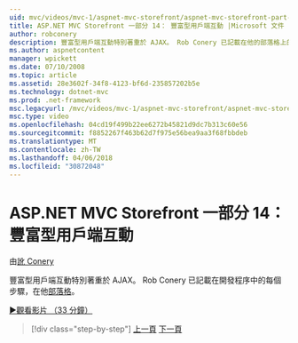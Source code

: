 ```yaml
---
uid: mvc/videos/mvc-1/aspnet-mvc-storefront/aspnet-mvc-storefront-part-14-rich-client-interaction
title: ASP.NET MVC Storefront 一部分 14： 豐富型用戶端互動 |Microsoft 文件
author: robconery
description: 豐富型用戶端互動特別著重於 AJAX。 Rob Conery 已記載在他的部落格上的每個步驟在開發程序。
ms.author: aspnetcontent
manager: wpickett
ms.date: 07/10/2008
ms.topic: article
ms.assetid: 28e3602f-34f8-4123-bf6d-235857202b5e
ms.technology: dotnet-mvc
ms.prod: .net-framework
msc.legacyurl: /mvc/videos/mvc-1/aspnet-mvc-storefront/aspnet-mvc-storefront-part-14-rich-client-interaction
msc.type: video
ms.openlocfilehash: 04cd19f499b22ee6272b45821d9dc7b313c60e56
ms.sourcegitcommit: f8852267f463b62d7f975e56bea9aa3f68fbbdeb
ms.translationtype: MT
ms.contentlocale: zh-TW
ms.lasthandoff: 04/06/2018
ms.locfileid: "30872048"
---
```

<a name="aspnet-mvc-storefront-part-14-rich-client-interaction"></a>ASP.NET MVC Storefront 一部分 14： 豐富型用戶端互動
====================
由[訛 Conery](https://github.com/robconery)

豐富型用戶端互動特別著重於 AJAX。 Rob Conery 已記載在開發程序中的每個步驟，在他[部落格](http://blog.wekeroad.com/mvc-storefront/mvcstore-part-14/)。

[&#9654;觀看影片 （33 分鐘）](https://channel9.msdn.com/Blogs/ASP-NET-Site-Videos/aspnet-mvc-storefront-part-14-rich-client-interaction)

> [!div class="step-by-step"]
> [上一頁](aspnet-mvc-storefront-part-13-dependency-injection.md)
> [下一頁](aspnet-mvc-storefront-part-15-public-code-review.md)
